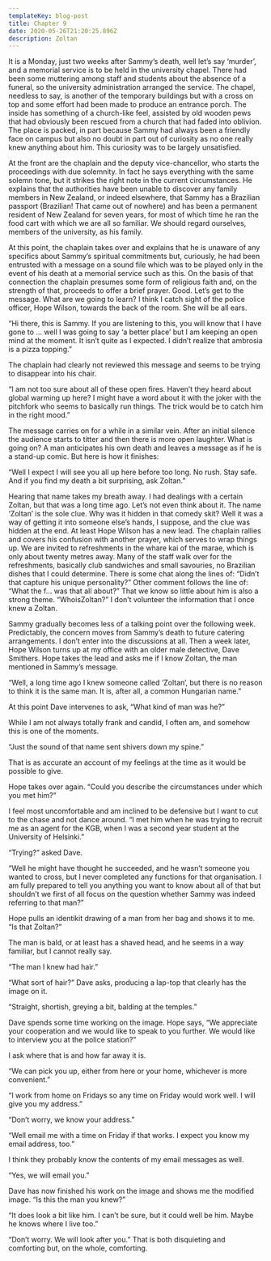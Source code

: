 ```yaml
---
templateKey: blog-post
title: Chapter 9
date: 2020-05-26T21:20:25.896Z
description: Zoltan
---
```

It is a Monday, just two weeks after Sammy’s death, well let’s say ‘murder’, and a memorial service is to be held in the university chapel. There had been some muttering among staff and students about the absence of a funeral, so the university administration arranged the service. The chapel, needless to say, is another of the temporary buildings but with a cross on top and some effort had been made to produce an entrance porch. The inside has something of a church-like feel, assisted by old wooden pews that had obviously been rescued from a church that had faded into oblivion. The place is packed, in part because Sammy had always been a friendly face on campus but also no doubt in part out of curiosity as no one really knew anything about him. This curiosity was to be largely unsatisfied.



At the front are the chaplain and the deputy vice-chancellor, who starts the proceedings with due solemnity. In fact he says everything with the same solemn tone, but it strikes the right note in the current circumstances. He explains that the authorities have been unable to discover any family members in New Zealand, or indeed elsewhere, that Sammy has a Brazilian passport (Brazilian! That came out of nowhere) and has been a permanent resident of New Zealand for seven years, for most of which time he ran the food cart with which we are all so familiar. We should regard ourselves, members of the university, as his family.



At this point, the chaplain takes over and explains that he is unaware of any specifics about Sammy’s spiritual commitments but, curiously, he had been entrusted with a message on a sound file which was to be played only in the event of his death at a memorial service such as this. On the basis of that connection the chaplain presumes some form of religious faith and, on the strength of that, proceeds to offer a brief prayer. Good. Let’s get to the message. What are we going to learn? I think I catch sight of the police officer, Hope Wilson, towards the back of the room. She will be all ears.



“Hi there, this is Sammy. If you are listening to this, you will know that I have gone to … well I was going to say ‘a better place’ but I am keeping an open mind at the moment. It isn’t quite as I expected. I didn’t realize that ambrosia is a pizza topping.”



The chaplain had clearly not reviewed this message and seems to be trying to disappear into his chair.



“I am not too sure about all of these open fires. Haven’t they heard about global warming up here? I might have a word about it with the joker with the pitchfork who seems to basically run things. The trick would be to catch him in the right mood.”



The message carries on for a while in a similar vein. After an initial silence the audience starts to titter and then there is more open laughter. What is going on? A man anticipates his own death and leaves a message as if he is a stand-up comic. But here is how it finishes:



“Well I expect I will see you all up here before too long. No rush. Stay safe. And if you find my death a bit surprising, ask Zoltan.”



Hearing that name takes my breath away. I had dealings with a certain Zoltan, but that was a long time ago. Let’s not even think about it. The name ‘Zoltan’ is the sole clue. Why was it hidden in that comedy skit? Well it was a way of getting it into someone else’s hands, I suppose, and the clue was hidden at the end. At least Hope Wilson has a new lead. The chaplain rallies and covers his confusion with another prayer, which serves to wrap things up. We are invited to refreshments in the whare kai of the marae, which is only about twenty metres away. Many of the staff walk over for the refreshments, basically club sandwiches and small savouries, no Brazilian dishes that I could determine. There is some chat along the lines of: “Didn’t that capture his unique personality?” Other comment follows the line of: “What the f... was that all about?” That we know so little about him is also a strong theme. “WhoisZoltan?” I don’t volunteer the information that I once knew a Zoltan.



Sammy gradually becomes less of a talking point over the following week. Predictably, the concern moves from Sammy’s death to future catering arrangements. I don’t enter into the discussions at all. Then a week later, Hope Wilson turns up at my office with an older male detective, Dave Smithers. Hope takes the lead and asks me if I know Zoltan, the man mentioned in Sammy’s message.



“Well, a long time ago I knew someone called ‘Zoltan’, but there is no reason to think it is the same man. It is, after all, a common Hungarian name.”



At this point Dave intervenes to ask, “What kind of man was he?”



While I am not always totally frank and candid, I often am, and somehow this is one of the moments.



“Just the sound of that name sent shivers down my spine.”



That is as accurate an account of my feelings at the time as it would be possible to give.



Hope takes over again. “Could you describe the circumstances under which you met him?”



I feel most uncomfortable and am inclined to be defensive but I want to cut to the chase and not dance around. “I met him when he was trying to recruit me as an agent for the KGB, when I was a second year student at the University of Helsinki.”



“Trying?” asked Dave.



“Well he might have thought he succeeded, and he wasn’t someone you wanted to cross, but I never completed any functions for that organisation. I am fully prepared to tell you anything you want to know about all of that but shouldn’t we first of all focus on the question whether Sammy was indeed referring to that man?”



Hope pulls an identikit drawing of a man from her bag and shows it to me. “Is that Zoltan?”

The man is bald, or at least has a shaved head, and he seems in a way familiar, but I cannot really say.



“The man I knew had hair.”



“What sort of hair?” Dave asks, producing a lap-top that clearly has the image on it.



“Straight, shortish, greying a bit, balding at the temples.”



Dave spends some time working on the image. Hope says, “We appreciate your cooperation and we would like to speak to you further. We would like to interview you at the police station?”



I ask where that is and how far away it is.



“We can pick you up, either from here or your home, whichever is more convenient.”



“I work from home on Fridays so any time on Friday would work well. I will give you my address.”



“Don’t worry, we know your address.”



“Well email me with a time on Friday if that works. I expect you know my email address, too.”

I think they probably know the contents of my email messages as well.



“Yes, we will email you.”



Dave has now finished his work on the image and shows me the modified image. “Is this the man you knew?”



“It does look a bit like him. I can’t be sure, but it could well be him. Maybe he knows where I live too.”



“Don’t worry. We will look after you.” That is both disquieting and comforting but, on the whole, comforting.